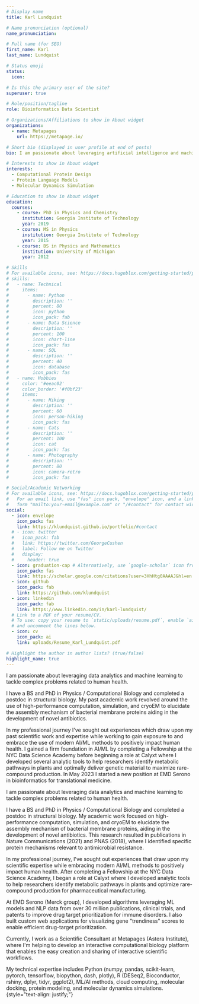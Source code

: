 ```yaml
---
# Display name
title: Karl Lundquist

# Name pronunciation (optional)
name_pronunciation: 

# Full name (for SEO)
first_name: Karl
last_name: Lundquist

# Status emoji
status:
  icon:

# Is this the primary user of the site?
superuser: true

# Role/position/tagline
role: Bioinformatics Data Scientist

# Organizations/Affiliations to show in About widget
organizations:
  - name: Metapages
    url: https://metapage.io/

# Short bio (displayed in user profile at end of posts)
bio: I am passionate about leveraging artificial intelligence and machine learning to tackle complex problems related to human health.

# Interests to show in About widget
interests:
  - Computational Protein Design
  - Protein Language Models
  - Molecular Dynamics Simulation

# Education to show in About widget
education:
  courses:
    - course: PhD in Physics and Chemistry
      institution: Georgia Institute of Technology
      year: 2019
    - course: MS in Physics
      institution: Georgia Institute of Technology
      year: 2015
    - course: BS in Physics and Mathematics
      institution: University of Michigan
      year: 2012

# Skills
# For available icons, see: https://docs.hugoblox.com/getting-started/page-builder/#icons
# skills:
#   - name: Technical
#     items:
#       - name: Python
#         description: ''
#         percent: 80
#         icon: python
#         icon_pack: fab
#       - name: Data Science
#         description: ''
#         percent: 100
#         icon: chart-line
#         icon_pack: fas
#       - name: SQL
#         description: ''
#         percent: 40
#         icon: database
#         icon_pack: fas
#   - name: Hobbies
#     color: '#eeac02'
#     color_border: '#f0bf23'
#     items:
#       - name: Hiking
#         description: ''
#         percent: 60
#         icon: person-hiking
#         icon_pack: fas
#       - name: Cats
#         description: ''
#         percent: 100
#         icon: cat
#         icon_pack: fas
#       - name: Photography
#         description: ''
#         percent: 80
#         icon: camera-retro
#         icon_pack: fas

# Social/Academic Networking
# For available icons, see: https://docs.hugoblox.com/getting-started/page-builder/#icons
#   For an email link, use "fas" icon pack, "envelope" icon, and a link in the
#   form "mailto:your-email@example.com" or "/#contact" for contact widget.
social:
  - icon: envelope
    icon_pack: fas
    link: https://klundquist.github.io/portfolio/#contact
  # - icon: twitter
  #   icon_pack: fab
  #   link: https://twitter.com/GeorgeCushen
  #   label: Follow me on Twitter
  #   display:
  #     header: true
  - icon: graduation-cap # Alternatively, use `google-scholar` icon from `ai` icon pack
    icon_pack: fas
    link: https://scholar.google.com/citations?user=3HhHtg0AAAAJ&hl=en
  - icon: github
    icon_pack: fab
    link: https://github.com/klundquist
  - icon: linkedin
    icon_pack: fab
    link: https://www.linkedin.com/in/karl-lundquist/
  # Link to a PDF of your resume/CV.
  # To use: copy your resume to `static/uploads/resume.pdf`, enable `ai` icons in `params.yaml`,
  # and uncomment the lines below.
  - icon: cv
    icon_pack: ai
    link: uploads/Resume_Karl_Lundquist.pdf

# Highlight the author in author lists? (true/false)
highlight_name: true
---
```


I am passionate about leveraging data analytics and machine learning to tackle complex problems related to human health.

I have a BS and PhD in Physics / Computational Biology and completed a postdoc in structural biology. My past academic work revolved around the use of high-performance computation, simulation, and cryoEM to elucidate the assembly mechanism of bacterial membrane proteins aiding in the development of novel antibiotics. 

In my professional journey I've sought out experiences which draw upon my past scientific work and expertise while working to gain exposure to and embrace the use of modern AI/ML methods to positively impact human health. I gained a firm foundation in AI/ML by completing a Fellowship at the NYC Data Science Academy before beginning a role at Calyxt where I developed several analytic tools to help researchers identify metabolic pathways in plants and optimally deliver genetic material to maximize rare-compound production. In May 2023 I started a new position at EMD Serono in bioinformatics for translational medicine.

I am passionate about leveraging data analytics and machine learning to tackle complex problems related to human health.

I have a BS and PhD in Physics / Computational Biology and completed a postdoc in structural biology. My academic work focused on high-performance computation, simulation, and cryoEM to elucidate the assembly mechanism of bacterial membrane proteins, aiding in the development of novel antibiotics. This research resulted in publications in Nature Communications (2021) and PNAS (2018), where I identified specific protein mechanisms relevant to antimicrobial resistance.

In my professional journey, I've sought out experiences that draw upon my scientific expertise while embracing modern AI/ML methods to positively impact human health. After completing a Fellowship at the NYC Data Science Academy, I began a role at Calyxt where I developed analytic tools to help researchers identify metabolic pathways in plants and optimize rare-compound production for pharmaceutical manufacturing.

At EMD Serono (Merck group), I developed algorithms leveraging ML models and NLP data from over 30 million publications, clinical trials, and patents to improve drug target prioritization for immune disorders. I also built custom web applications for visualizing gene "trendiness" scores to enable efficient drug-target prioritization.

Currently, I work as a Scientific Consultant at Metapages (Astera Institute), where I'm helping to develop an interactive computational biology platform that enables the easy creation and sharing of interactive scientific workflows.

My technical expertise includes Python (numpy, pandas, scikit-learn, pytorch, tensorflow, biopython, dash, plotly), R (DESeq2, Bioconductor, rshiny, dplyr, tidyr, ggplot2), ML/AI methods, cloud computing, molecular docking, protein modeling, and molecular dynamics simulations.
{style="text-align: justify;"}
